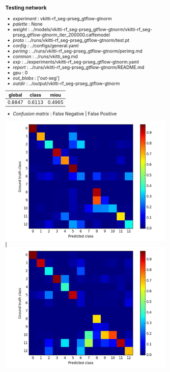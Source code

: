 ### Testing network
- *experiment* : vkitti-rf_seg-prseg_gtflow-gtnorm
- *palette* : None
- *weight* : ../models/vkitti-rf_seg-prseg_gtflow-gtnorm/vkitti-rf_seg-prseg_gtflow-gtnorm_iter_200000.caffemodel
- *proto* : ../runs/vkitti-rf_seg-prseg_gtflow-gtnorm/test.pt
- *config* : ../configs/general.yaml
- *perimg* : ../runs/vkitti-rf_seg-prseg_gtflow-gtnorm/perimg.md
- *common* : ../runs/vkitti_seg.md
- *exp* : ../experiments/vkitti-rf_seg-prseg_gtflow-gtnorm.yaml
- *report* : ../runs/vkitti-rf_seg-prseg_gtflow-gtnorm/README.md
- *gpu* : 0
- *out_blobs* : ['out-seg']
- *outdir* : ../output/vkitti-rf_seg-prseg_gtflow-gtnorm

global | class | miou
------ | ----- | ----
0.8847 | 0.6113 | 0.4965

- *Confusion matrix* : False Negative | False Positive

![conf_mat_fn](confmat_fn.png) | ![conf_mat_fp](confmat_fp.png)

